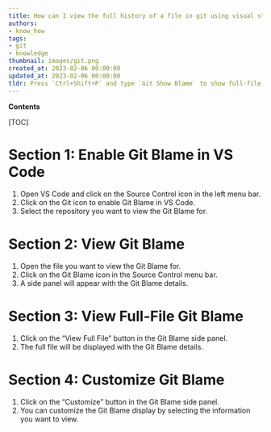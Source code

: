 ```yaml
---
title: How can I view the full history of a file in git using visual studio code?
authors:
- know_how
tags:
- git
- knowledge
thumbnail: images/git.png
created_at: 2023-02-06 00:00:00
updated_at: 2023-02-06 00:00:00
tldr: Press `Ctrl+Shift+P` and type `Git Show Blame` to show full-file git blame in VS Code.
---
```


**Contents**

[TOC]

# Section 1: Enable Git Blame in VS Code

1. Open VS Code and click on the Source Control icon in the left menu bar.
2. Click on the Git icon to enable Git Blame in VS Code.
3. Select the repository you want to view the Git Blame for.

# Section 2: View Git Blame

1. Open the file you want to view the Git Blame for.
2. Click on the Git Blame icon in the Source Control menu bar.
3. A side panel will appear with the Git Blame details.

# Section 3: View Full-File Git Blame

1. Click on the “View Full File” button in the Git Blame side panel.
2. The full file will be displayed with the Git Blame details.

# Section 4: Customize Git Blame

1. Click on the “Customize” button in the Git Blame side panel.
2. You can customize the Git Blame display by selecting the information you want to view.
